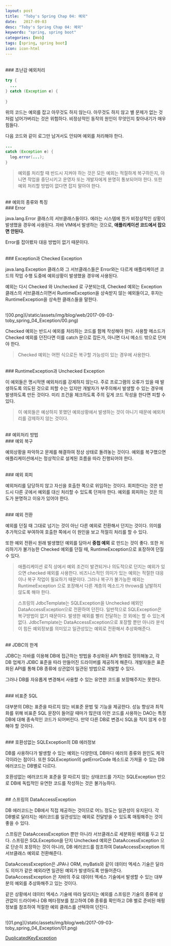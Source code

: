 ```yaml
---
layout: post
title:  "Toby's Spring Chap 04: 예외"
date:   2017-09-03
desc: "Toby's Spring Chap 04: 예외"
keywords: "spring, spring boot"
categories: [Web]
tags: [spring, spring boot]
icon: icon-html
---
```


<br>
### 초난감 예외처리

~~~java
try {
  ...
} catch (Exception e) {

}
~~~

위의 코드는 예외를 잡고 아무것도 하지 않는다. 아무것도 하지 않고 별 문제가 없는 것처럼 넘어가버리는 것은 위험하다.
비정상적인 동작의 원인이 무엇인지 찾아내기가 매우 힘들다.

다음 코드와 같이 로그만 남겨서도 안되며 예외를 처리해야 한다.
~~~java
...
catch (Exception e) {
  log.error(...);
}
~~~

> 예외를 처리할 때 반드시 지켜야 하는 것은 모든 예외는 적절하게 복구하든지, 아니면 작업을 중단시키고 운영자 또는 개발자에게 분명히 통보되어야 한다. 또한 예외 처리할 방법이 없다면 잡지 말아야 한다.

<br>
## 예외의 종류와 특징

<br>
### Error

java.lang.Error 클래스의 서브클래스들이다. 에러는 시스템에 뭔가 비정상적인 상황이 발생했을 경우에 사용된다. 자바 VM에서 발생하는 것으로, **애플리케이션 코드에서 잡으면 안된다.**

Error를 잡아봤자 대응 방법이 없기 때문이다.

<br>
### Exception과 Checked Exception

java.lang.Exception 클래스와 그 서브클래스들은 Error와는 다르게 애플리케이션 코드의 작업 수행 도중에 예외상황이 발생했을 경우에 사용된다.

예외는 다시 Checked 와 Unchecked 로 구분되는데, Checked 예외는 Exception 클래스의 서브클래스이면서 RuntimeException을 상속받지 않는 예외들이고, 후자는 RuntimeException을 상속한 클래스들을 말한다.

<br>
![00.png](/static/assets/img/blog/web/2017-09-03-toby_spring_04_Exception/00.png)

Checked 예외는 반드시 예외를 처리하는 코드를 함께 작성해야 한다. 사용할 메소드가 Checked 예외를 던진다면 이를 catch 문으로 잡든가, 아니면 다시 메소드 밖으로 던져야 한다.

> Checked 예외는 어떤 식으로든 복구할 가능성이 있는 경우에 사용한다.

<br>
### RuntimeException과 Unchecked Exception

이 예외들은 명시적엔 예외처리를 강제하지 않는다. 주로 프로그램의 오류가 있을 때 발생하도록 의도된 것으로 피할 수는 있지만 개발자가 부주의해서 발생할 수 있는 경우에 발생하도록 만든 것이다. 미리 조건을 체크하도록 주의 깊게 코드 작성을 한다면 피할 수 있다.

> 이 예외들은 예상하지 못했던 예외상황에서 발생하는 것이 아니기 때문에 예외처리를 강제하지 않는 것이다.

<br>
## 예외처리 방법

<br>
### 예외 복구

예외상황을 파악하고 문제를 해결하여 정상 상태로 돌려놓는 것이다. 예외를 복구했으면 애플리케이션에서는 정상적으로 설계된 흐름을 따라 진행되어야 한다.

<br>
### 예외 회피

예외처리를 담당하지 않고 자신을 호출한 쪽으로 위임하는 것이다. 회피한다는 것은 반드시 다른 곳에서 예외를 대신 처리할 수 있도록 던져야 한다. 예외를 회피하는 것은 의도가 분명하고 이유가 있어야 한다.

<br>
### 예외 전환

예외를 던질 때 그대로 넘기는 것이 아닌 다른 예외로 전환해서 던지는 것이다. 의미를 추가적으로 부여하여 호출한 쪽에서 이 원인을 보고 적절히 처리를 할 수 있다.

또한 예외 전환시 원래 발생했던 예외를 담아서 **중첩 예외** 로 만드는 것이 좋다. 또한 처리하기가 불가능한 Checked 예외를 던질 때, RuntimeException으로 포장하여 던질 수 있다.

> 애플리케이션 로직 상에서 예외 조건이 발견되거나 의도적으로 던지는 예외가 있으면 checked 예외를 사용한다. 비즈니스적인 의미가 있는 예외는 적절한 대응이나 복구 작업이 필요하기 때문이다. 그러나 복구가 불가능한 예외는 RuntimeException 으로 포장해서 다른 계층의 메소드가 throws를 남발하지 않도록 해야 한다.

> 스프링의 JdbcTemplate는 SQLException을 Unchecked 예외인 DataAccessException으로 전환하여 던진다. 일반적으로 SQLException은 복구방법이 없기 때문이다. 발생한 예외를 빨리 전달하는 것 외에는 할 수 있는게 없다. JdbcTemplate는 DataAccessException으로 포장할 뿐만 아니라 분석이 힘든 예외정보를 의미있고 일관성있는 예외로 전환해서 추상화해준다.

<br>
## JDBC의 한계

JDBC는 자바를 이용해 DB에 접근하는 방법을 추상화된 API 형태로 정의해놓고, 각 DB 업체가 JDBC 표준을 따라 만들어진 드라이버를 제공하게 해준다. 개발자들은 표준화된 API를 통해 DB 종류에 상관없이 일관된 방법으로 개발할 수 있다.

그러나 DB를 자유롭게 변경해서 사용할 수 있는 유연한 코드를 보장해주지는 못한다.

<br>
### 비표준 SQL

대부분의 DB는 표준을 따르지 않는 비표준 문법 및 기능을 제공한다. 성능 향상과 최적화를 위해 비표준 SQL 문장이 들어갈 때마가 많은데 이런 코드를 사용하는 DAO는 특정 DB에 대해 종속적인 코드가 되어버린다. 만약 다른 DB로 변경시 SQL을 적지 않게 수정해야 할 것이다.

<br>
### 호환성없는 SQLException의 DB 에러정보

DB를 사용하다가 발생할 수 있는 예외는 다양한데, DB마다 에러의 종류와 원인도 제각각이라는 점이다.
또한 SQLException의 getErrorCode 메소드로 가져올 수 있는 DB 에러코드는 DB별로 다르다.

호환성없는 에러코드와 표준을 잘 따르지 않는 상태코드를 가지는 SQLException 만으로 DB에 독립적인 유연한 코드를 작성하는 것은 불가능하다.

<br>
## 스프링의 DataAccessException

DB 에러코드는 DB에서 직접 제공하는 것이므로 어느 정도는 일관성이 유지된다. 각 DB별로 달라지는 에러코드를 일관성있는 예외로 전달받을 수 있도록 매핑해주는 것이 좋을 수 있다.

스프링은 DataAccessException 뿐만 아니라 서브클래스로 세분화된 예외를 두고 있다. 스프링은 SQLException을 단지 Unchecked 예외은 DataAccessException 으로 단순히 포장하는 것이 아니라, DB 에러코드를 참조하여 DataAccessException 의 서브클래스 예외로 전환해준다.

DataAccessException은 JPA나 ORM, myBatis와 같이 데이터 엑세스 기술은 달라도 의미가 같은 예외라면 일관된 예외가 발생하도록 만들어준다. DataAccessException 은 자바의 주요 데이터 엑세스 기술에서 발생할 수 있는 대부분의 예외를 추상화해주고 있는 것이다.

같은 상황에서 데이터 엑세스 기술에 따라 달리지는 예외를 스프링은 기술의 종류에 상관없이 드라이버나 DB 메타정보를 참고하여 DB 종류를 확인하고 DB 별로 준비된 매핑정보를 참조하여 적절한 예외 클래스를 선택하여 던진다.

<br>
![01.png](/static/assets/img/blog/web/2017-09-03-toby_spring_04_Exception/01.png)

[DuplicatedKeyException](https://github.com/dhsim86/tobys_spring_study/commit/3edfa61cabf6015d457c14f0e89ada508451690d)
